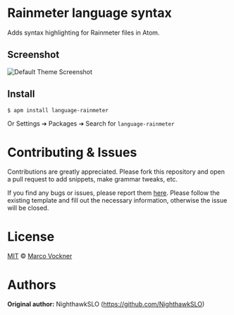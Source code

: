 # Rainmeter language syntax

Adds syntax highlighting for Rainmeter files in Atom.

## Screenshot

![Default Theme Screenshot](https://raw.githubusercontent.com/MarcoPixel/marcopixel.github.io/master/img/Atom.png "Default Theme Screenshot")

## Install

```bash
$ apm install language-rainmeter
```

Or Settings ➔ Packages ➔ Search for `language-rainmeter`

# Contributing & Issues

Contributions are greatly appreciated. Please fork this repository and open a pull request to add snippets, make grammar tweaks, etc.

If you find any bugs or issues, please report them [here](https://github.com/MarcoPixel/language-rainmeter/issues). Please follow the existing template and fill out the necessary information, otherwise the issue will be closed.

# License

[MIT](https://github.com/MarcoPixel/language-rainmeter/blob/master/LICENSE.md) © [Marco Vockner](https://github.com/MarcoPixel)

# Authors

**Original author:** NighthawkSLO (https://github.com/NighthawkSLO)
